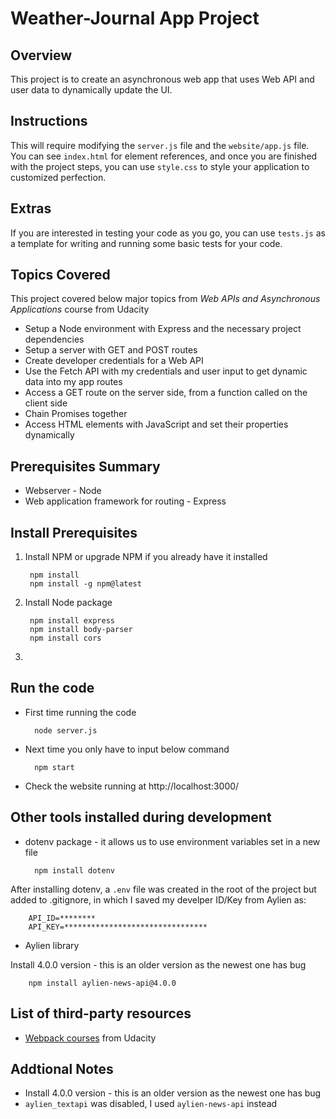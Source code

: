 # Weather-Journal App Project

## Overview
This project is to create an asynchronous web app that uses Web API and user data to dynamically update the UI. 

## Instructions
This will require modifying the `server.js` file and the `website/app.js` file. You can see `index.html` for element references, and once you are finished with the project steps, you can use `style.css` to style your application to customized perfection.

## Extras
If you are interested in testing your code as you go, you can use `tests.js` as a template for writing and running some basic tests for your code.

## Topics Covered 
This project covered below major topics from *Web APIs and Asynchronous Applications* course from Udacity
* Setup a Node environment with Express and the necessary project dependencies
* Setup a server with GET and POST routes
* Create developer credentials for a Web API
* Use the Fetch API with my credentials and user input to get dynamic data into my app routes
* Access a GET route on the server side, from a function called on the client side
* Chain Promises together
* Access HTML elements with JavaScript and set their properties dynamically

## Prerequisites Summary
* Webserver - Node
* Web application framework for routing - Express

## Install Prerequisites
1. Install NPM or upgrade NPM if you already have it installed 
        
        npm install  
        npm install -g npm@latest

2. Install Node package

        npm install express
        npm install body-parser
        npm install cors

3.

## Run the code
* First time running the code

        node server.js

* Next time you only have to input below command

        npm start

* Check the website running at http://localhost:3000/



## Other tools installed during development
* dotenv package - it allows us to use environment variables set in a new file

        npm install dotenv 

After installing dotenv, a `.env` file was created in the root of the project but added to .gitignore, in which I saved my develper ID/Key from Aylien as:

        API_ID=********
        API_KEY=********************************

* Aylien library

Install 4.0.0 version - this is an older version as the newest one has bug

        npm install aylien-news-api@4.0.0 




## List of third-party resources
* [Webpack courses](www.udacity.com) from Udacity

## Addtional Notes
* Install 4.0.0 version - this is an older version as the newest one has bug
* `aylien_textapi` was disabled, I used `aylien-news-api` instead
